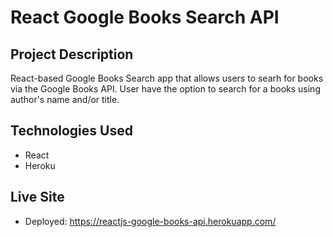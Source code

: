 # React Google Books Search API

## Project Description
React-based Google Books Search app that allows users to searh for books via the Google Books API. User have the option to search for a books using author's name and/or title. 

## Technologies Used
* React
* Heroku

## Live Site
* Deployed: https://reactjs-google-books-api.herokuapp.com/
